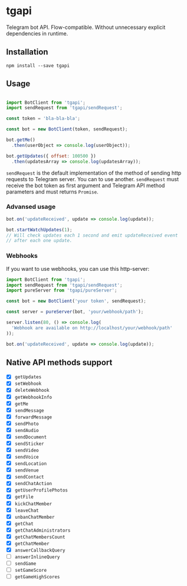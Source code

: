 # tgapi

Telegram bot API. Flow-compatible. Without unnecessary explicit dependencies in runtime.

## Installation

```
npm install --save tgapi
```

## Usage

```javascript

import BotClient from 'tgapi';
import sendRequest from 'tgapi/sendRequest';

const token = 'bla-bla-bla';

const bot = new BotClient(token, sendRequest);

bot.getMe()
  .then(userObject => console.log(userObject));

bot.getUpdates({ offset: 100500 })
  .then(updatesArray => console.log(updatesArray));
```

`sendRequest` is the default implementation of the method of sending http requests to Telegram
server. You can to use another. `sendRequest` must receive the bot token as first argument and
Telegram API method parameters and must returns `Promise`.

### Advansed usage

```javascript
bot.on('updateReceived', update => console.log(update));

bot.startWatchUpdates(1);
// Will check updates each 1 second and emit updateReceived event
// after each one update.
```

### Webhooks

If you want to use webhooks, you can use this http-server:

```javascript
import BotClient from 'tgapi';
import sendRequest from 'tgapi/sendRequest';
import pureServer from 'tgapi/pureServer';

const bot = new BotClient('your token', sendRequest);

const server = pureServer(bot, 'your/webhook/path');

server.listen(80, () => console.log(
  'Webhook are available on http://localhost/your/webhook/path'
));

bot.on('updateReceived', update => console.log(update));
```

## Native API methods support

- [x] `getUpdates`
- [x] `setWebhook`
- [x] `deleteWebhook`
- [x] `getWebhookInfo`
- [x] `getMe`
- [x] `sendMessage`
- [x] `forwardMessage`
- [x] `sendPhoto`
- [x] `sendAudio`
- [x] `sendDocument`
- [x] `sendSticker`
- [x] `sendVideo`
- [x] `sendVoice`
- [x] `sendLocation`
- [x] `sendVenue`
- [x] `sendContact`
- [x] `sendChatAction`
- [x] `getUserProfilePhotos`
- [x] `getFile`
- [x] `kickChatMember`
- [x] `leaveChat`
- [x] `unbanChatMember`
- [x] `getChat`
- [x] `getChatAdministrators`
- [x] `getChatMembersCount`
- [x] `getChatMember`
- [x] `answerCallbackQuery`
- [ ] `answerInlineQuery`
- [ ] `sendGame`
- [ ] `setGameScore`
- [ ] `getGameHighScores`
